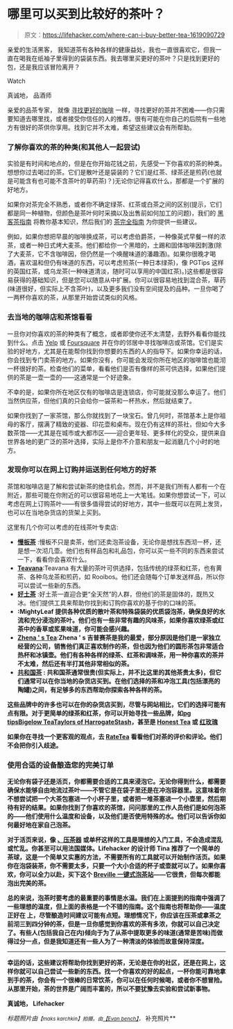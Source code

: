 # 哪里可以买到比较好的茶叶？

> 原文：<https://lifehacker.com/where-can-i-buy-better-tea-1619090729>

亲爱的生活黑客，
我知道茶有各种各样的健康益处，我也一直很喜欢它，但我一直在喝我在纸袖子里得到的袋装东西。我去哪里买更好的茶叶？只是找到更好的包，还是我应该冒险离开？

Watch

真诚地，
品酒师

亲爱的品茶专家，
就像 [寻找更好的咖啡](https://lifehacker.com/where-can-i-buy-better-coffee-beans-1524434140) 一样，寻找更好的茶并不困难——你只需要知道去哪里找，或者接受你信任的人的推荐。很有可能在你自己的后院有一些地方有很好的茶供你享用。找到它并不太难，希望这些建议会有所帮助。

### 了解你喜欢的茶的种类(和其他人一起尝试)

实验是有时间和地点的，但是在你开始花钱之前，先感受一下你喜欢的茶的种类。想想你过去喝过的茶。它们是散叶还是袋装的？它们是红茶、绿茶还是煎药(也就是可能含有也可能不含茶叶的草药茶)？)无论你记得喜欢什么，那都是一个扩展的好地方。

如果你对茶完全不熟悉，或者你不确定绿茶、红茶或白茶之间的区别(提示，它们都是同一种植物，但颜色是茶叶何时采摘以及出售前如何加工的问题)，我们的 [黑客茶指南](https://lifehacker.com/the-hacker-s-guide-to-tea-5697622) 将教你基本知识，然后我们的 [茶完全指南](http://lifehacker.com/the-coffee-lovers-guide-to-tea-5812578) 为你提供一些建议。

例如，如果你想把早晨的咖啡换成茶，可以考虑伯爵茶，一种像英式早餐一样的浓茶，或者一种日式烤大麦茶。他们都给你一个黑暗的，土踢和固体咖啡因刺激(除了大麦茶，它不含咖啡因，但仍然是一个唤醒味道的潘趣酒)。如果你很晚才喝酒，喜欢温和但仍有味道的东西，可以考虑煎茶(一种日本绿茶)，像 PGTips 这样的英国红茶，或乌龙茶(一种味道清淡，随时可以享用的中国红茶)。)这些都是很容易获得的基础知识，但是您可以随意从中扩展。你可以很容易地找到混合茶，草药(味道很好，但实际上不含茶叶)，以及更多我们没有空间提及的品种。一旦你喝了一两杯你喜欢的茶，从那里开始尝试类似的风格。

### 去当地的咖啡店和茶馆看看

一旦你对你喜欢的茶的种类有了概念，或者即使你还不太清楚，去野外看看你能找到什么。点击 [Yelp](http://yelp.com/) 或 [Foursquare](http://foursquare.com/) 并在你的邻居中寻找咖啡店或茶馆。它们是实验的好地方，尤其是在能帮你找到你想要的东西的人的指导下。如果你幸运的话，你会找到专门卖茶的地方。如果你没有，你可能会发现你所在地区的咖啡馆也能沏一杯很好的茶。检查他们的菜单，看看他们是否有像样的茶可供选择，如果他们提供的茶是一壶一壶的——这通常是一个好迹象。

不幸的是，如果你所在地区仅有的咖啡店是连锁店，你可能就没那么幸运了。他们当然供应茶，但他们真的只会给你一袋茶和一杯热水，然后就结束了。

如果你找到了一家茶馆，那么你就找到了一块宝石。曾几何时，茶馆基本上是你祖母的客厅，摆满了精致的瓷器、印花壶和桌布。现在仍有这样的茶社，但如今大多数茶馆——尤其是在城市或大都市区——迎合更年轻、更多样化的受众，提供来自世界各地的更广泛的茶叶选择，实际上是你不介意和朋友一起消磨几个小时的地方。

### 发现你可以在网上订购并运送到任何地方的好茶

茶馆和咖啡店是了解和尝试新茶的绝佳机会。然而，并不是我们所有人都有一个在附近，那些可能在你附近的可以很容易地花上一大笔钱。如果你想尝试一下，可以考虑在网上订购茶叶——有很多值得尝试的好地方，其中一些既可以在网上发货，也可以在当地杂货店的货架上买到。

这里有几个你可以考虑的在线茶叶专卖店:

*   [**慢板茶**](http://www.adagio.com/) :慢板不只是卖茶，他们还卖泡茶设备，无论你是想找东西沏一杯，还是想一次沏几壶。他们也有样品包和礼品包，你可以买一些不同的东西来尝试一下，看看你会喜欢什么。
*   [**Teavana**](http://teavana.com/):Teavana 有大量的茶叶可供选择，包括传统的绿茶和红茶，也有黄茶、各种乌龙茶和煎药，如 Rooibos。他们还会随每个订单发送样品，所以你可以尝试一些新的东西。
*   [**好土茶**](http://www.goodearthteas.com/products.html) :好土茶一直迎合更“全天然”的人群，但他们的茶是固体的，既热又冰。他们提供工具来帮助你找到和订购你喜欢的基于你的口味的茶。
*   [](http://www.mightyleaf.com/)**:MightyLeaf 提供各种优质的散叶茶和特殊袋装的优质袋泡茶，确保良好的水流和充分浸泡的茶叶。他们也有一些非常有趣的风味茶，如果你喜欢绿茶或红茶中的香草或浆果味道，你可能会感兴趣。**
*   **[**Zhena ' s Tea**](http://www.zhenas.com/)**:**Zhena ' s 吉普赛茶是我的最爱，部分原因是他们是一家独立经营的公司，销售他们真正喜欢制作的茶，但也因为他们的圆形茶包非常适合热杯和冰镇壶。他们有各种各样的绿茶、红茶和调味茶，用一种你喜欢的茶并不太难，然后还有半打其他非常相似的茶。**
*   **[**共和国茶**](http://www.republicoftea.com/) **:** 共和国茶通常很贵(但实际上，并不比这里的其他茶贵太多)，但它们通常可以在你当地的杂货店买到。在他们选择的茶和冲泡工具(包括漂亮的陶罐)之间，有足够多的东西帮助你探索各种各样的茶。**

**这些品牌中的许多也可以在你的杂货店买到，尽管与网站相比，它们的选择可能有点有限。对于更简单的绿茶和红茶，你可以开始寻找一些品牌，如[pg tips](http://www.pgtips.co.uk/)[Bigelow Tea](https://www.bigelowtea.com/)[Taylors of Harrogate](http://www.taylorsofharrogate.com/)[Stash](http://www.stashtea.com/)，甚至是 [Honest Tea](http://www.honesttea.com/) 或 [红玫瑰](http://www.redrosetea.com/)**

**如果你在寻找一个更客观的观点，去 [RateTea](http://ratetea.com/) 看看他们对茶的评价和评论。他们不会把你引入歧途。**

### **使用合适的设备酿造您的完美订单**

**无论你有袋子还是活页，你都需要合适的工具来浸泡它。无论你得到什么，都需要确保水能够自由地流过茶叶——不管它是在袋子里还是在冲泡容器里。这意味着你不想尝试把一个大茶包塞进一个小杯子里，或者把一堆茶塞进一个小壶里，然后期待有好的结果。如果你找到了你喜欢的茶馆，问问那里的工作人员他们是如何泡茶的——他们使用什么温度和设备，以及他们是否使用特殊的水。他们可以告诉你如何最好地在家自己泡茶。**

**对于活页来说，像 [、压茶器](http://bodum.bodum.com/us/en-us/shop/prodlist/624/) 或单杯这样的工具是理想的入门工具，不会造成混乱或忙乱。你甚至可以用法国媒体。Lifehacker 的设计师 Tina 推荐了一个简单的茶球，这是一个简单又实惠的方法，不需要所有的工具就可以开始制作活页。如果你在泡袋装茶，你不需要太多，只要一个大小合适的杯子或壶就可以了。如果你喜欢，你可以全力以赴，买下这个 [Breville 一键式泡茶站](http://www.brevilleusa.com/the-tea-maker-onetouch.html)——它很贵，但每次都能泡出完美的茶。**

**总的来说，泡茶时要考虑的最重要的事情是水温。我们在上面提到的指南中强调了一些理想的温度，但上面的表格是一个不错的指南。这个指南也将帮助你——温度正好在 上，尽管酿造时间建议可能有点短。理想情况下，你应该在压茶或拿茶之前沏三到四分钟的茶，但是一旦你感觉到你喜欢的茶有多浓，你就可以自己决定了。有些人(包括我自己在内)倾向于为了从茶中提取更多的味道(通常是苦味)而做得过分一点，但是我知道还有一些人为了一种清淡的体验而故意保持深度。**

* * *

**幸运的话，这些建议将帮助你找到更好的茶，无论是在你的社区，还是在网上，这样你就可以自己尝试一些新的东西。找一个你喜欢的好的起点，一杯你能可靠地拿到手的茶，你会有一个很棒的日常饮茶，你可以在任何时候喝，或者你不想冒险。从那里开始，茶的世界是广阔而丰富的，所以不要犹豫去实验和尝试新事物。**

**真诚地，
Lifehacker**

***标题照片由*<small>*【maks karchkin】*</small><small>*拍摄。由*</small>[<small>*【Evan bench】*</small>](https://www.flickr.com/photos/austinevan/3316803792)<small>*，*</small> 补充照片**